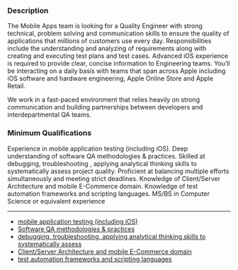 ### Description
The Mobile Apps team is looking for a Quality Engineer with strong technical, problem solving and communication skills to ensure the quality of applications that millions of customers use every day. Responsibilities include the understanding and analyzing of requirements along with creating and executing test plans and test cases. Advanced iOS experience is required to provide clear, concise information to Engineering teams. You’ll be interacting on a daily basis with teams that span across Apple including iOS software and hardware engineering, Apple Online Store and Apple Retail.

We work in a fast-paced environment that relies heavily on strong communication and building partnerships between developers and interdepartmental QA teams.
### Minimum Qualifications
Experience in mobile application testing (including iOS).
Deep understanding of software QA methodologies & practices.
Skilled at debugging, troubleshooting , applying analytical thinking skills to systematically assess project quality.
Proficient at balancing multiple efforts simultaneously and meeting strict deadlines.
Knowledge of Client/Server Architecture and mobile E-Commerce domain.
Knowledge of test automation frameworks and scripting languages.
MS/BS in Computer Science or equivalent experience

---

* [mobile application testing (including iOS)](./02.html)
* [Software QA methodologies & practices](./03.html)
* [debugging, troubleshooting, applying analytical thinking skills to systematically assess](./04.html)
* [Client/Server Architecture and mobile E-Commerce domain](./05.html)
* [test automation frameworks and scripting languages](./interview/00.html)
